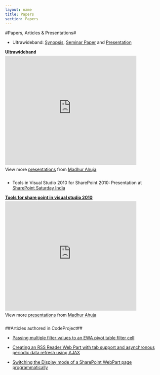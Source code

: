 ```yaml
---
layout: name
title: Papers
section: Papers
---
```



#Papers, Articles & Presentations#

* Ultrawideband: [Synopsis](/files/uwb_synopsis.pdf), [Seminar Paper](/files/Ultrawideband_Madhur.pdf) and [Presentation](/files/Ultrawideband.ppt)

<div style="width:425px" id="__ss_8454822"> <strong style="display:block;margin:12px 0 4px"><a href="http://www.slideshare.net/ahujamadhur/ultrawideband" title="Ultrawideband" target="_blank">Ultrawideband</a></strong> <iframe src="http://www.slideshare.net/slideshow/embed_code/8454822" width="425" height="355" frameborder="0" marginwidth="0" marginheight="0" scrolling="no">t</iframe> <div style="padding:5px 0 12px"> View more <a href="http://www.slideshare.net/" target="_blank">presentations</a> from <a href="http://www.slideshare.net/ahujamadhur" target="_blank">Madhur Ahuja</a> </div> </div>

* Tools in Visual Studio 2010 for SharePoint 2010: Presentation at [SharePoint Saturday India](http://www.sharepointsaturday.org/india/default.aspx)

<div style="width:425px" id="__ss_8443426"> <strong style="display:block;margin:12px 0 4px"><a href="http://www.slideshare.net/ahujamadhur/tools-for-share-point-in-visual-studio-2010-8443426" title="Tools for share point in visual studio 2010">Tools for share point in visual studio 2010</a></strong> <iframe src="http://www.slideshare.net/slideshow/embed_code/8443426" width="425" height="355" frameborder="0" marginwidth="0" marginheight="0" scrolling="no">t</iframe> <div style="padding:5px 0 12px"> View more <a href="http://www.slideshare.net/">presentations</a> from <a href="http://www.slideshare.net/ahujamadhur">Madhur Ahuja</a> </div> </div>

##Articles authored in CodeProject##

* [Passing multiple filter values to an EWA pivot table filter cell](http://www.codeproject.com/KB/sharepoint/EWAFilter.aspx)

* [Creating an RSS Reader Web Part with tab support and asynchronous periodic data refresh using AJAX](http://www.codeproject.com/KB/sharepoint/RSSReaderAjax.aspx)

* [Switching the Display mode of a SharePoint WebPart page programmatically](http://www.codeproject.com/KB/sharepoint/SwitchWPMode.aspx)
